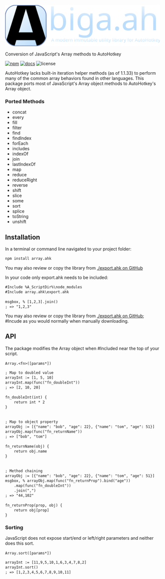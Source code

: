 <div align="center">
	<a href="https://github.com/chunjee/array.ahk">
		<img alt="array.ahk" src="https://raw.githubusercontent.com/biga-ahk/biga.ahk/8cc466ae8a2764a9cd6f32a99d92f71276fbeee7/header.svg"/>
	</a>
	<br>
</div>

Conversion of JavaScript's Array methods to AutoHotkey

[![npm](https://img.shields.io/npm/dm/array.ahk?style=for-the-badge&logo=npm)](https://www.npmjs.com/package/array.ahk) [![docs](https://img.shields.io/badge/full-documentation-blue?style=for-the-badge)](https://chunjee.github.io/array.ahk) ![license](https://img.shields.io/npm/l/array.ahk?color=tan&style=for-the-badge)


AutoHotkey lacks built-in iteration helper methods (as of 1.1.33) to perform many of the common array behaviors found in other languages. This package ports most of JavaScript's Array object methods to AutoHotkey's Array object.

### Ported Methods
* concat
* every
* fill
* filter
* find
* findIndex
* forEach
* includes
* indexOf
* join
* lastIndexOf
* map
* reduce
* reduceRight
* reverse
* shift
* slice
* some
* sort
* splice
* toString
* unshift

## Installation

In a terminal or command line navigated to your project folder:

```bash
npm install array.ahk
```
You may also review or copy the library from [./export.ahk on GitHub](https://raw.githubusercontent.com/chunjee/array.ahk/master/export.ahk)

In your code only export.ahk needs to be included:
```autohotkey
#Include %A_ScriptDir%\node_modules
#Include array.ahk\export.ahk

msgbox, % [1,2,3].join()
; => "1,2,3"
```

You may also review or copy the library from [./export.ahk on GitHub](https://raw.githubusercontent.com/chunjee/array.ahk/master/export.ahk); #Incude as you would normally when manually downloading.

## API
The package modifies the Array object when #Included near the top of your script.

`Array.<fn>([params*])`
```autohotkey
; Map to doubled value
arrayInt := [1, 5, 10]
arrayInt.map(func("fn_doubleInt"))
; => [2, 10, 20]

fn_doubleInt(int) {
	return int * 2
}


; Map to object property
arrayObj := [{"name": "bob", "age": 22}, {"name": "tom", "age": 51}]
arrayObj.map(func("fn_returnName"))
; => ["bob", "tom"]

fn_returnName(obj) {
	return obj.name
}


; Method chaining
arrayObj := [{"name": "bob", "age": 22}, {"name": "tom", "age": 51}]
msgbox, % arrayObj.map(func("fn_returnProp").bind("age"))
	.map(func("fn_doubleInt"))
	.join(",")
; => "44,102"

fn_returnProp(prop, obj) {
	return obj[prop]
}
```

### Sorting

JavaScript does not expose start/end or left/right parameters and neither does this sort.

`Array.sort([params*])`
```autohotkey
arrayInt := [11,9,5,10,1,6,3,4,7,8,2]
arrayInt.sort()
; => [1,2,3,4,5,6,7,8,9,10,11]
```
